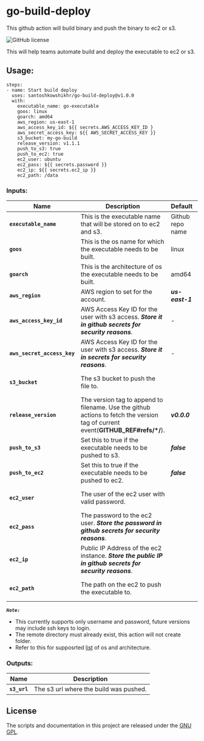 # go-build-deploy

This github action will build binary and push the binary to ec2 or s3.

![GitHub license](https://img.shields.io/badge/license-GNU%20GPL-blue)

This will help teams automate build and deploy the executable to ec2 or s3.

## Usage:
```
steps:
- name: Start build deploy
  uses: santoshkowshikhr/go-build-deploy@v1.0.0
  with:
    executable_name: go-executable
    goos: linux
    goarch: amd64
    aws_region: us-east-1
    aws_access_key_id: ${{ secrets.AWS_ACCESS_KEY_ID }
    aws_secret_access_key: ${{ AWS_SECRET_ACCESS_KEY }}
    s3_bucket: my-go-build
    release_version: v1.1.1
    push_to_s3: true
    push_to_ec2: true
    ec2_user: ubuntu
    ec2_pass: ${{ secrets.password }}
    ec2_ip: ${{ secrets.ec2_ip }}
    ec2_path: /data
```

### Inputs:
| Name | Description | Default |Required | Comments |
| - | - | - | - | - |
| **`executable_name`** | This is the executable name that will be stored on to ec2 and s3. | Github repo name | ✔ | |
| **`goos`** | This is the os name for which the executable needs to be built. | linux | | |
| **`goarch`** | This is the architecture of os the executable needs to be built. | amd64 | | |
| **`aws_region`** | AWS region to set for the account. | ***us-east-1*** | | |
| **`aws_access_key_id`** | AWS Access Key ID for the user with s3 access. ***Store it in github secrets for security reasons***. | - | ✔ | Required if push_to_s3 is **true**|
| **`aws_secret_access_key`** | AWS Access Key ID for the user with s3 access. ***Store it in secrets for security reasons***. | - | ✔ | Required if push_to_s3 is **true** |
| **`s3_bucket`** | The s3 bucket to push the file to. | | ✔ | Required if push_to_s3 is **true** |
| **`release_version`** | The version tag to append to filename. Use the github actions to fetch the version tag of current event(**GITHUB_REF#refs/*/**). | ***v0.0.0*** | | |
| **`push_to_s3`** | Set this to true if the executable needs to be pushed to s3. | ***false*** | | |
| **`push_to_ec2`** | Set this to true if the executable needs to be pushed to ec2. | ***false*** | | |
| **`ec2_user`** | The user of the ec2 user with valid password. | | ✔ | Required if push_to_ec2 is **true** |
| **`ec2_pass`** | The password to the ec2 user. ***Store the password in github secrets for security reasons***. | | ✔ | Required if push_to_ec2 is **true** |
| **`ec2_ip`** | Public IP Address of the ec2 instance. ***Store the public IP in github secrets for security reasons***. | | ✔ | Required if push_to_ec2 is **true** |
| **`ec2_path`** | The path on the ec2 to push the executable to.| | ✔ | Required if push_to_ec2 is **true** |



***`Note:`***
- This currently supports only username and password, future versions may include ssh keys to login.
- The remote directory must already exist, this action will not create folder.
- Refer to this for supposrted [list](https://github.com/santoshkowshikhr/go-build-deploy/blob/main/go_dist_list.txt) of os and architecture.


### Outputs:
| Name | Description |
| --- | --- |
| **`s3_url`** | The s3 url where the build was pushed. |

## License
The scripts and documentation in this project are released under the [GNU GPL](https://github.com/santoshkowshikhr/go-build-deploy/blob/main/LICENSE).
